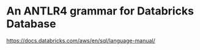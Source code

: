 # An ANTLR4 grammar for Databricks Database

https://docs.databricks.com/aws/en/sql/language-manual/
